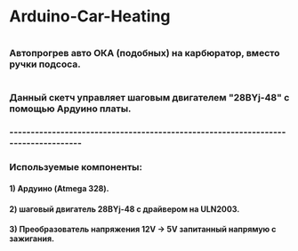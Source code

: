 # Arduino-Car-Heating
#
### Автопрогрев авто ОКА (подобных) на карбюратор, вместо ручки подсоса.
#
### Данный скетч управляет шаговым двигателем "28BYj-48" с помощью Ардуино платы. 
### ----------------------------------------------------------------------------------
### Используемые компоненты:
#### 1) Ардуино (Atmega 328).
#### 2) шаговый двигатель 28BYj-48 с драйвером на ULN2003.
#### 3) Преобразователь напряжения 12V -> 5V запитанный напрямую с зажигания.
